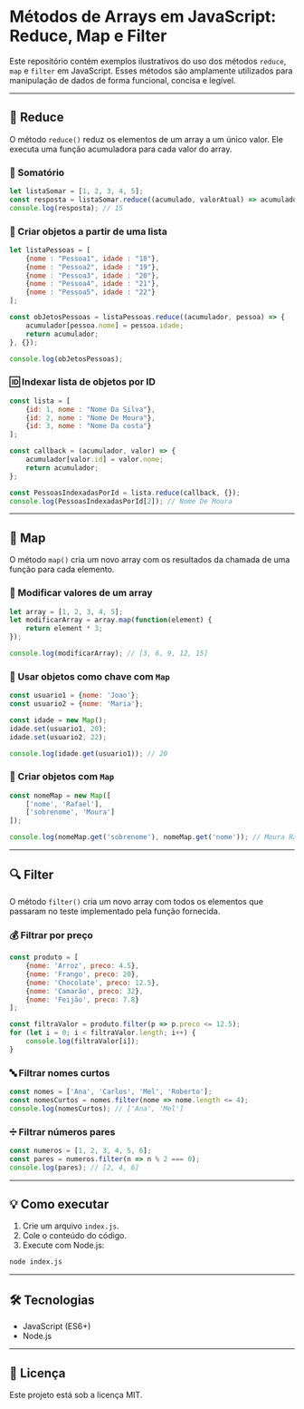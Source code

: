 # Métodos de Arrays em JavaScript: Reduce, Map e Filter

Este repositório contém exemplos ilustrativos do uso dos métodos `reduce`, `map` e `filter` em JavaScript. Esses métodos são amplamente utilizados para manipulação de dados de forma funcional, concisa e legível.

---

## 🧮 Reduce

O método `reduce()` reduz os elementos de um array a um único valor. Ele executa uma função acumuladora para cada valor do array.

### 🔢 Somatório

```javascript
let listaSomar = [1, 2, 3, 4, 5];
const resposta = listaSomar.reduce((acumulado, valorAtual) => acumulado += valorAtual);
console.log(resposta); // 15
```

### 👥 Criar objetos a partir de uma lista

```javascript
let listaPessoas = [
    {nome : "Pessoa1", idade : "18"},
    {nome : "Pessoa2", idade : "19"},
    {nome : "Pessoa3", idade : "20"},
    {nome : "Pessoa4", idade : "21"},
    {nome : "Pessoa5", idade : "22"}
]; 

const obJetosPessoas = listaPessoas.reduce((acumulador, pessoa) => {
    acumulador[pessoa.nome] = pessoa.idade;
    return acumulador;
}, {});

console.log(obJetosPessoas);
```

### 🆔 Indexar lista de objetos por ID

```javascript
const lista = [
    {id: 1, nome : "Nome Da Silva"},
    {id: 2, nome : "Nome De Moura"},
    {id: 3, nome : "Nome Da costa"}
];

const callback = (acumulador, valor) => {
    acumulador[valor.id] = valor.nome;
    return acumulador;
};

const PessoasIndexadasPorId = lista.reduce(callback, {});
console.log(PessoasIndexadasPorId[2]); // Nome De Moura
```

---

## 🔁 Map

O método `map()` cria um novo array com os resultados da chamada de uma função para cada elemento.

### 🎯 Modificar valores de um array

```javascript
let array = [1, 2, 3, 4, 5];
let modificarArray = array.map(function(element) {
    return element * 3;
});

console.log(modificarArray); // [3, 6, 9, 12, 15]
```

### 🔐 Usar objetos como chave com `Map`

```javascript
const usuario1 = {nome: 'Joao'};
const usuario2 = {nome: 'Maria'};

const idade = new Map();
idade.set(usuario1, 20);
idade.set(usuario2, 22);

console.log(idade.get(usuario1)); // 20
```

### 🧱 Criar objetos com `Map`

```javascript
const nomeMap = new Map([
    ['nome', 'Rafael'],
    ['sobrenome', 'Moura']
]);

console.log(nomeMap.get('sobrenome'), nomeMap.get('nome')); // Moura Rafael
```

---

## 🔍 Filter

O método `filter()` cria um novo array com todos os elementos que passaram no teste implementado pela função fornecida.

### 💰 Filtrar por preço

```javascript
const produto = [
    {nome: 'Arroz', preco: 4.5},
    {nome: 'Frango', preco: 20},
    {nome: 'Chocolate', preco: 12.5},
    {nome: 'Camarão', preco: 32},
    {nome: 'Feijão', preco: 7.8}
];

const filtraValor = produto.filter(p => p.preco <= 12.5);
for (let i = 0; i < filtraValor.length; i++) {
    console.log(filtraValor[i]);
}
```

### 🔤 Filtrar nomes curtos

```javascript
const nomes = ['Ana', 'Carlos', 'Mel', 'Roberto'];
const nomesCurtos = nomes.filter(nome => nome.length <= 4);
console.log(nomesCurtos); // ['Ana', 'Mel']
```

### ➗ Filtrar números pares

```javascript
const numeros = [1, 2, 3, 4, 5, 6];
const pares = numeros.filter(n => n % 2 === 0);
console.log(pares); // [2, 4, 6]
```

---

## 💡 Como executar

1. Crie um arquivo `index.js`.
2. Cole o conteúdo do código.
3. Execute com Node.js:

```bash
node index.js
```

---

## 🛠️ Tecnologias

- JavaScript (ES6+)
- Node.js

---

## 📄 Licença

Este projeto está sob a licença MIT.
